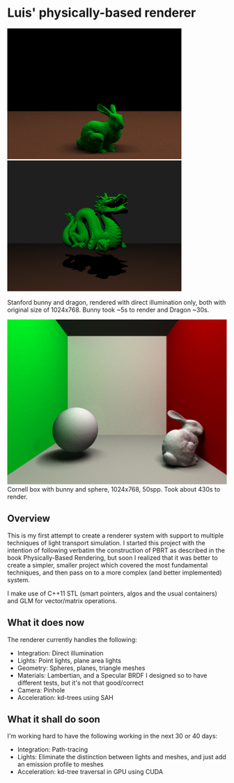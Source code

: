 # Luis' physically-based renderer

<img src="https://raw.githubusercontent.com/luisclaudio26/renderer/master/output/softShadowBunny.png" width="400"> <img src="https://raw.githubusercontent.com/luisclaudio26/renderer/master/output/coolDragon.png" width="400">

Stanford bunny and dragon, rendered with direct illumination only, both with original size of 1024x768. Bunny took ~5s to render and Dragon ~30s.

 <img src="https://raw.githubusercontent.com/luisclaudio26/renderer/master/output/cornellBox.png" width="800">
Cornell box with bunny and sphere, 1024x768, 50spp. Took about 430s to render.

## Overview
This is my first attempt to create a renderer system with support to multiple techniques of light transport simulation. I started this project with the intention of following verbatim the construction of PBRT as described in the book Physically-Based Rendering, but soon I realized that it was better to create a simpler, smaller project which covered the most fundamental techniques, and then pass on to a more complex (and better implemented) system.

I make use of C++11 STL (smart pointers, <algorithm> algos and the usual containers) and GLM for vector/matrix operations.

## What it does now

The renderer currently handles the following:

- Integration: Direct illumination
- Lights: Point lights, plane area lights
- Geometry: Spheres, planes, triangle meshes
- Materials: Lambertian, and a Specular BRDF I designed so to have different tests, but it's not that good/correct
- Camera: Pinhole
- Acceleration: kd-trees using SAH

## What it shall do soon

I'm working hard to have the following working in the next 30 or 40 days:

- Integration: Path-tracing
- Lights: Eliminate the distinction between lights and meshes, and just add an emission profile to meshes
- Acceleration: kd-tree traversal in GPU using CUDA
